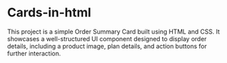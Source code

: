 # Cards-in-html
This project is a simple Order Summary Card built using HTML and CSS. It showcases a well-structured UI component designed to display order details, including a product image, plan details, and action buttons for further interaction.
